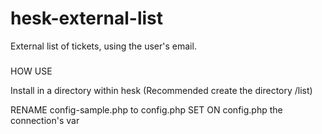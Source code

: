# hesk-external-list
External list of tickets, using the user's email.

#####

HOW USE

Install in a directory within hesk (Recommended create the directory /list)

RENAME config-sample.php to config.php
SET ON config.php the connection's var